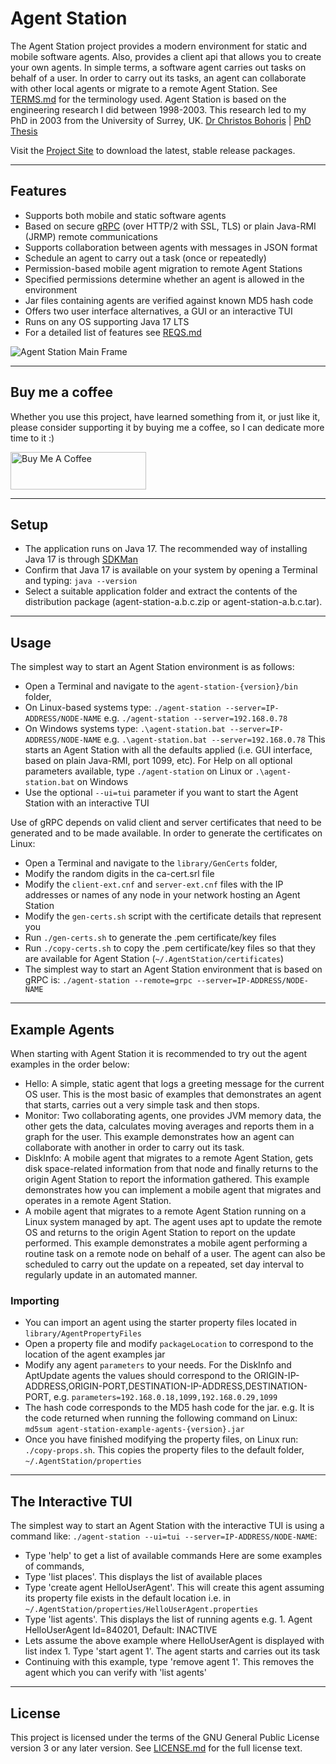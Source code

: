Agent Station
=============
The Agent Station project provides a modern environment for static and mobile software agents. Also, provides a client api that allows you to create your own agents. In simple terms, a software agent carries out tasks on behalf of a user. In order to carry out its tasks, an agent can collaborate with other local agents or migrate to a remote Agent Station. See [TERMS.md](TERMS.md) for the terminology used. Agent Station is based on the engineering research I did between 1998-2003. This research led to my PhD in 2003 from the University of Surrey, UK.
 [Dr Christos Bohoris](https://www.connectina.co.uk/about) | [PhD Thesis](https://www.connectina.co.uk/doc/cbohoris-phdthesis-unis-2003.pdf)

Visit the [Project Site](https://www.connectina.co.uk/agent-station) to download the latest, stable release packages.

---

## Features
- Supports both mobile and static software agents
- Based on secure [gRPC](https://grpc.io/) (over HTTP/2 with SSL, TLS) or plain Java-RMI (JRMP) remote communications
- Supports collaboration between agents with messages in JSON format
- Schedule an agent to carry out a task (once or repeatedly)
- Permission-based mobile agent migration to remote Agent Stations
- Specified permissions determine whether an agent is allowed in the environment
- Jar files containing agents are verified against known MD5 hash code
- Offers two user interface alternatives, a GUI or an interactive TUI
- Runs on any OS supporting Java 17 LTS
- For a detailed list of features see [REQS.md](REQS.md)

<img src="https://www.connectina.co.uk/agentstation/agent-station-main-frame.png" alt="Agent Station Main Frame" /> 

---

## Buy me a coffee

Whether you use this project, have learned something from it, or just like it, please consider supporting it by buying me a coffee, so I can dedicate more time to it :)

<a href="https://www.buymeacoffee.com/faocrates" target="_blank"><img src="https://cdn.buymeacoffee.com/buttons/v2/default-yellow.png" alt="Buy Me A Coffee" style="height: 60px !important;width: 217px !important;" ></a>

---

## Setup
- The application runs on Java 17. The recommended way of installing Java 17 is through [SDKMan](https://sdkman.io/)
- Confirm that Java 17 is available on your system by opening a Terminal and typing: `java --version`
- Select a suitable application folder and extract the contents of the distribution package (agent-station-a.b.c.zip or agent-station-a.b.c.tar).

---

## Usage
The simplest way to start an Agent Station environment is as follows:
- Open a Terminal and navigate to the `agent-station-{version}/bin` folder,
- On Linux-based systems type: `./agent-station --server=IP-ADDRESS/NODE-NAME` e.g. `./agent-station --server=192.168.0.78`
- On Windows systems type: `.\agent-station.bat --server=IP-ADDRESS/NODE-NAME` e.g. `.\agent-station.bat --server=192.168.0.78`
This starts an Agent Station with all the defaults applied (i.e. GUI interface, based on plain Java-RMI, port 1099, etc). For Help on all optional parameters available, type `./agent-station` on Linux or `.\agent-station.bat` on Windows
- Use the optional `--ui=tui` parameter if you want to start the Agent Station with an interactive TUI

Use of gRPC depends on valid client and server certificates that need to be generated and to be made available. In order to generate the certificates on Linux:
- Open a Terminal and navigate to the `library/GenCerts` folder,
- Modify the random digits in the ca-cert.srl file
- Modify the `client-ext.cnf` and `server-ext.cnf` files with the IP addresses or names of any node in your network hosting an Agent Station
- Modify the `gen-certs.sh` script with the certificate details that represent you
- Run `./gen-certs.sh` to generate the .pem certificate/key files
- Run `./copy-certs.sh` to copy the .pem certificate/key files so that they are available for Agent Station (`~/.AgentStation/certificates`)
- The simplest way to start an Agent Station environment that is based on gRPC is: `./agent-station --remote=grpc --server=IP-ADDRESS/NODE-NAME`

---

## Example Agents
When starting with Agent Station it is recommended to try out the agent examples in the order below:
- Hello: A simple, static agent that logs a greeting message for the current OS user. This is the most basic of examples that demonstrates an agent that starts, carries out a very simple task and then stops. 
- Monitor: Two collaborating agents, one provides JVM memory data, the other gets the data, calculates moving averages and reports them in a graph for the user. This example demonstrates how an agent can collaborate with another in order to carry out its task. 
- DiskInfo: A mobile agent that migrates to a remote Agent Station, gets disk space-related information from that node and finally returns to the origin Agent Station to report the information gathered. This example demonstrates how you can implement a mobile agent that migrates and operates in a remote Agent Station.
- A mobile agent that migrates to a remote Agent Station running on a Linux system managed by apt. The agent uses apt to update the remote OS and returns to the origin Agent Station to report on the update performed. This example demonstrates a mobile agent performing a routine task on a remote node on behalf of a user. The agent can also be scheduled to carry out the update on a repeated, set day interval to regularly update in an automated manner.

### Importing
- You can import an agent using the starter property files located in `library/AgentPropertyFiles`
- Open a property file and modify `packageLocation` to correspond to the location of the agent examples jar
- Modify any agent `parameters` to your needs. For the DiskInfo and AptUpdate agents the values should correspond to the ORIGIN-IP-ADDRESS,ORIGIN-PORT,DESTINATION-IP-ADDRESS,DESTINATION-PORT, e.g. `parameters=192.168.0.18,1099,192.168.0.29,1099`
- The hash code corresponds to the MD5 hash code for the jar. e.g. It is the code returned when running the following command on Linux: `md5sum agent-station-example-agents-{version}.jar`
- Once you have finished modifying the property files, on Linux run: `./copy-props.sh`. This copies the property files to the default folder, `~/.AgentStation/properties`

---

## The Interactive TUI
The simplest way to start an Agent Station with the interactive TUI is using a command like: `./agent-station --ui=tui --server=IP-ADDRESS/NODE-NAME`:
- Type 'help<Enter>' to get a list of available commands
Here are some examples of commands,
- Type 'list places<Enter>'. This displays the list of available places
- Type 'create agent HelloUserAgent<Enter>'. This will create this agent assuming its property file exists in the default location i.e. in `~/.AgentStation/properties/HelloUserAgent.properties`
- Type 'list agents<Enter>'. This displays the list of running agents e.g. 1. Agent HelloUserAgent Id=840201, Default: INACTIVE
- Lets assume the above example where HelloUserAgent is displayed with list index 1. Type 'start agent 1<Enter>'. The agent starts and carries out its task
- Continuing with this example, type 'remove agent 1<Enter>'. This removes the agent which you can verify with 'list agents<Enter>'

---

## License
This project is licensed under the terms of the GNU General Public License version 3 or any later version. See [LICENSE.md](LICENSE.md) for the
full license text.
